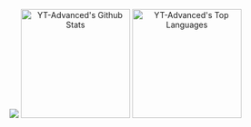 <p align="center">
<a href="https://github.com/YT-Advanced">
    <img src="https://readme-typing-svg.demolab.com/?lines=Hello,%20My%20name%20is%20Ho%C3%A0ng%20Gia%20B%E1%BA%A3o;%20I%20am%20just%20a%20student&font=Fira%20Code&center=true&width=440&height=45&color=f75c7e&vCenter=true&pause=0&size=22" /></a>
  <a href="https://github.com/YT-Advanced"><img alt="YT-Advanced's Github Stats" src="https://denvercoder1-github-readme-stats.vercel.app/api/?username=YT-Advanced&show_icons=true&include_all_commits=true&count_private=true&theme=material-palenight&hide_border=true&bg_color=1F222E&title_color=F85D7F&icon_color=F8D866" height="192px"/></a>
  <a href="https://github.com/YT-Advanced"><img alt="YT-Advanced's Top Languages" src="https://denvercoder1-github-readme-stats.vercel.app/api/top-langs/?username=YT-Advanced&langs_count=8&layout=compact&theme=material-palenight&hide_border=true&bg_color=1F222E&title_color=F85D7F&icon_color=F8D866" height="192px"/></a>
</p>
